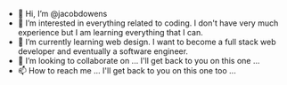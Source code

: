 - 👋 Hi, I’m @jacobdowens
- 👀 I’m interested in everything related to coding. I don't have very much experience but I am learning everything that I can.
- 🌱 I’m currently learning web design. I want to become a full stack web developer and eventually a software engineer.
- 💞️ I’m looking to collaborate on ... I'll get back to you on this one ...
- 📫 How to reach me ... I'll get back to you on this one too ...

<!---
jacobdowens/jacobdowens is a ✨ special ✨ repository because its `README.md` (this file) appears on your GitHub profile.
You can click the Preview link to take a look at your changes.
--->
